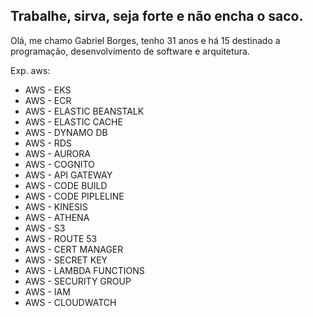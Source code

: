 
## Trabalhe, sirva, seja forte e não encha o saco.



Olá, me chamo Gabriel Borges, tenho 31 anos e há 15 destinado a programação, desenvolvimento de software e arquitetura.


Exp. aws: 

- AWS - EKS
- AWS - ECR
- AWS - ELASTIC BEANSTALK
- AWS - ELASTIC CACHE
- AWS - DYNAMO DB
- AWS - RDS
- AWS - AURORA
- AWS - COGNITO
- AWS - API GATEWAY
- AWS - CODE BUILD
- AWS - CODE PIPLELINE
- AWS - KINESIS
- AWS - ATHENA
- AWS - S3
- AWS - ROUTE 53
- AWS - CERT MANAGER
- AWS - SECRET KEY
- AWS - LAMBDA FUNCTIONS
- AWS - SECURITY GROUP
- AWS - IAM
- AWS - CLOUDWATCH
